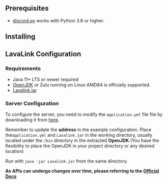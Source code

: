 ## Prerequisites
* [discord.py](https://discordpy.readthedocs.io/en/stable/intro.html) works with Python 3.8 or higher.

## Installing

## LavaLink Configuration
### Requirements
* Java 11* LTS or newer required
* [OpenJDK](https://jdk.java.net/archive/) or Zulu running on Linux AMD64 is officially supported.
* [Lavalink.jar](https://github.com/lavalink-devs/Lavalink/releases)

### Server Configuration
To configure the server, you need to modify the `application.yml` file file by downloading it from [here](https://github.com/lavalink-devs/Lavalink/blob/master/LavalinkServer/application.yml.example). 

Remember to update the **address** in the example configuration. Place the`application.yml` and `Lavalink.jar` in the working directory, usually located under the `/bin` directory in the extracted **OpenJDK**.(You have the flexibility to place the OpenJDK in your project directory or any desired location)

Run with `java -jar Lavalink.jar` from the same directory.

**As APIs can undergo changes over time, please referring to the [Official Docs](https://github.com/lavalink-devs/Lavalink#requirements)**



